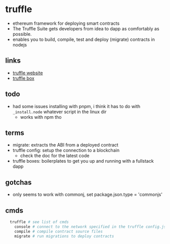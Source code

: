 # truffle

- ethereum framework for deploying smart contracts
- The Truffle Suite gets developers from idea to dapp as comfortably as possible.
- enables you to build, compile, test and deploy (migrate) contracts in nodejs

## links

- [truffle website](https://trufflesuite.com/)
- [truffle box](https://trufflesuite.com/boxes/)

## todo

- had some issues installing with pnpm, i think it has to do with `_install.node` whatever script in the linux dir
  - works with npm tho

## terms

- migrate: extracts the ABI from a deployed contract
- truffle config: setup the connection to a blockchain
  - check the doc for the latest code
- truffle boxes: boilerplates to get you up and running with a fullstack dapp

## gotchas

- only seems to work with commonj, set package.json.type = 'commonjs'

## cmds

```sh
  truffle # see list of cmds
    console # connect to the network specified in the truffle config.js
    compile # compile contract source files
    migrate # run migrations to deploy contracts
```

